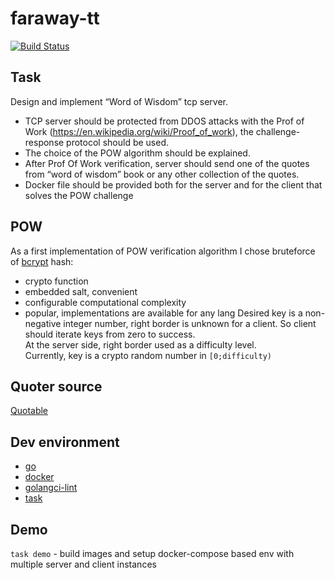 # faraway-tt

[![Build Status](https://cloud.drone.io/api/badges/e-zhydzetski/faraway-tt/status.svg)](https://cloud.drone.io/e-zhydzetski/faraway-tt)

## Task

Design and implement “Word of Wisdom” tcp server.
* TCP server should be protected from DDOS attacks with the Prof of Work (https://en.wikipedia.org/wiki/Proof_of_work), the challenge-response protocol should be used.
* The choice of the POW algorithm should be explained.
* After Prof Of Work verification, server should send one of the quotes from “word of wisdom” book or any other collection of the quotes.
* Docker file should be provided both for the server and for the client that solves the POW challenge

## POW

As a first implementation of POW verification algorithm I chose bruteforce of [bcrypt](https://en.wikipedia.org/wiki/Bcrypt) hash:
* crypto function
* embedded salt, convenient
* configurable computational complexity
* popular, implementations are available for any lang
Desired key is a non-negative integer number, right border is unknown for a client. So client should iterate keys from zero to success.  
At the server side, right border used as a difficulty level.  
Currently, key is a crypto random number in `[0;difficulty)`

## Quoter source

[Quotable](https://github.com/lukePeavey/quotable)

## Dev environment

* [go](https://go.dev/)
* [docker](https://www.docker.com/)
* [golangci-lint](https://golangci-lint.run/)
* [task](https://taskfile.dev/)

## Demo

`task demo` - build images and setup docker-compose based env with multiple server and client instances